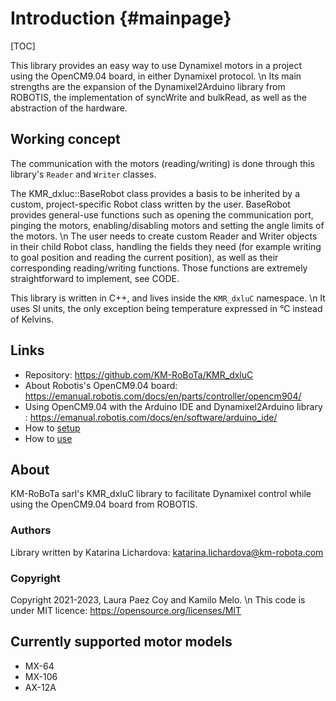 # Introduction {#mainpage}
[TOC]

This library provides an easy way to use Dynamixel motors in a project using the OpenCM9.04 board, in either Dynamixel protocol. \n 
Its main strengths are the expansion of the Dynamixel2Arduino library from ROBOTIS, the implementation of syncWrite and bulkRead, as well as the abstraction of the hardware.

## Working concept
The communication with the motors (reading/writing) is done through this library's ```Reader``` and ```Writer``` classes.

The KMR_dxluc::BaseRobot class provides a basis to be inherited by a custom, project-specific Robot class written by the user. BaseRobot provides general-use functions such as opening the communication port, pinging the motors, enabling/disabling motors and setting the angle limits of the motors. \n
The user needs to create custom Reader and Writer objects in their child Robot class, handling the fields they need (for example writing to goal position and reading the current position), as well as their corresponding reading/writing functions. Those functions are extremely straightforward to implement, see CODE. 

This library is written in C++, and lives inside the ```KMR_dxluC``` namespace. \n 
It uses SI units, the only exception being temperature expressed in °C instead of Kelvins.


## Links

- Repository: https://github.com/KM-RoBoTa/KMR_dxluC
- About Robotis's OpenCM9.04 board: https://emanual.robotis.com/docs/en/parts/controller/opencm904/
- Using OpenCM9.04 with the Arduino IDE and Dynamixel2Arduino library : https://emanual.robotis.com/docs/en/software/arduino_ide/
- How to [setup](#setup)
- How to [use](#how-to-use)

## About

KM-RoBoTa sarl's KMR_dxluC library to facilitate Dynamixel control while using the OpenCM9.04 board from ROBOTIS.

### Authors
Library written by Katarina Lichardova: katarina.lichardova@km-robota.com


### Copyright
Copyright 2021-2023, Laura Paez Coy and Kamilo Melo. \n
This code is under MIT licence: https://opensource.org/licenses/MIT


## Currently supported motor models
- MX-64
- MX-106
- AX-12A
